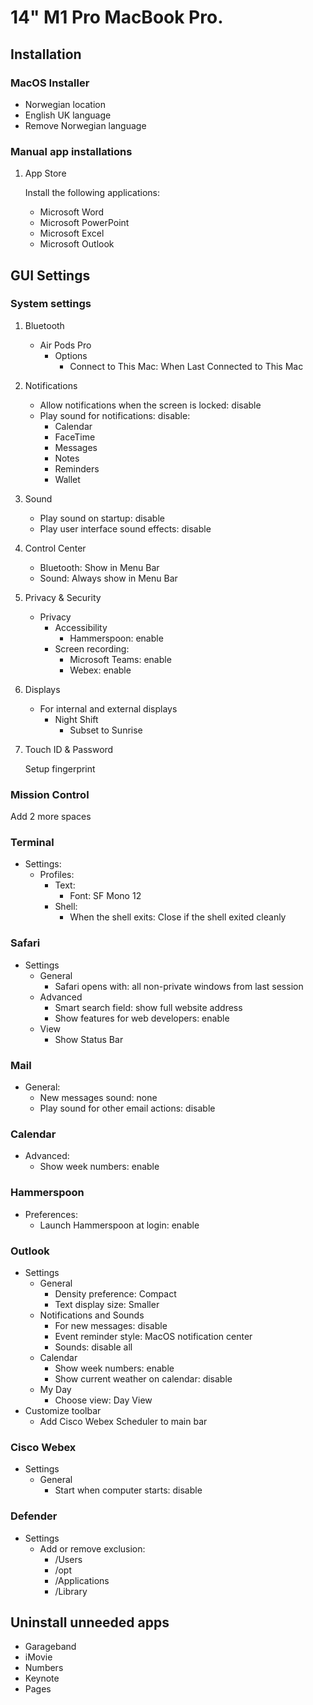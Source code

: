 # 14\" M1 Pro MacBook Pro.

## Installation

### MacOS Installer

- Norwegian location
- English UK language
- Remove Norwegian language

### Manual app installations

1. App Store

   Install the following applications:

   - Microsoft Word
   - Microsoft PowerPoint
   - Microsoft Excel
   - Microsoft Outlook

## GUI Settings

### System settings

1. Bluetooth

   - Air Pods Pro
     - Options
       - Connect to This Mac: When Last Connected to This Mac

2. Notifications

   - Allow notifications when the screen is locked: disable
   - Play sound for notifications: disable:
     - Calendar
     - FaceTime
     - Messages
     - Notes
     - Reminders
     - Wallet

3. Sound

   - Play sound on startup: disable
   - Play user interface sound effects: disable

4. Control Center

   - Bluetooth: Show in Menu Bar
   - Sound: Always show in Menu Bar

5. Privacy & Security

   - Privacy
     - Accessibility
       - Hammerspoon: enable
     - Screen recording:
       - Microsoft Teams: enable
       - Webex: enable

6. Displays

   - For internal and external displays
     - Night Shift
       - Subset to Sunrise

7. Touch ID & Password

    Setup fingerprint

### Mission Control

Add 2 more spaces

### Terminal

- Settings:
  - Profiles:
    - Text:
      - Font: SF Mono 12
    - Shell:
      - When the shell exits: Close if the shell exited cleanly

### Safari

- Settings
  - General
    - Safari opens with: all non-private windows from last session
  - Advanced
    - Smart search field: show full website address
    - Show features for web developers: enable
  - View
    - Show Status Bar

### Mail

- General:
  - New messages sound: none
  - Play sound for other email actions: disable

### Calendar

- Advanced:
  - Show week numbers: enable

### Hammerspoon

- Preferences:
  - Launch Hammerspoon at login: enable

### Outlook

- Settings
  - General
    - Density preference: Compact
    - Text display size: Smaller
  - Notifications and Sounds
    - For new messages: disable
    - Event reminder style: MacOS notification center
    - Sounds: disable all
  - Calendar
    - Show week numbers: enable
    - Show current weather on calendar: disable
  - My Day
    - Choose view: Day View
- Customize toolbar
  - Add Cisco Webex Scheduler to main bar

### Cisco Webex

- Settings
  - General
    - Start when computer starts: disable

### Defender

- Settings
  - Add or remove exclusion:
    - /Users
    - /opt
    - /Applications
    - /Library

## Uninstall unneeded apps

- Garageband
- iMovie
- Numbers
- Keynote
- Pages
